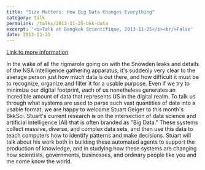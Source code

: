 ```yaml
---
title: "Size Matters: How Big Data Changes Everything"
category: talk
permalink: /talks/2013-11-25-bkk-data
excerpt: '<i>Talk at Bangkok Scientifique, 2013-11-25</i><br/>False'
date: 2013-11-25
---
```


<a href='http://www.meetup.com/bkksci/events/140639312/'>Link to more information</a>

In the wake of all the rigmarole going on with the Snowden leaks and details of the NSA intelligence gathering apparatus, it&apos;s suddenly very clear to the average person just how much data is out there, and how difficult it must be to recognize, organize and filter it for a usable purpose. Even if we try to minimize our digital footprint, each of us nonetheless generates an incredible amount of data that represents US in the digital realm. To talk us through what systems are used to parse such vast quantities of data into a usable format, we are happy to welcome Stuart Geiger to this month&apos;s BkkSci. Stuart&apos;s current research is on the intersection of data science and artificial intelligence (AI) that is often branded as &quot;Big Data.&quot; These systems collect massive, diverse, and complex data sets, and then use this data to teach computers how to identify patterns and make decisions. Stuart will talk about his work both in building these automated agents to support the production of knowledge, and in studying how these systems are changing how scientists, governments, businesses, and ordinary people like you and me come know the world.  
